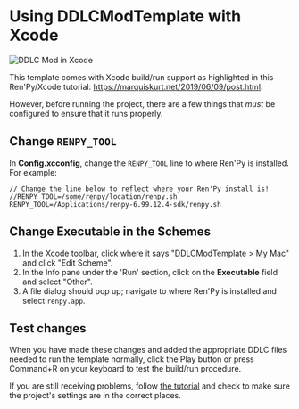 #  Using DDLCModTemplate with Xcode

![DDLC Mod in Xcode](https://marquiskurt.net/images/covers/2019-06-09-cover.png)

This template comes with Xcode build/run support as highlighted in this Ren'Py/Xcode tutorial: https://marquiskurt.net/2019/06/09/post.html.

However, before running the project, there are a few things that *must* be configured to ensure that it runs properly.

## Change `RENPY_TOOL`

In **Config.xcconfig**, change the `RENPY_TOOL` line to where Ren'Py is installed. For example:

```xcconfig
// Change the line below to reflect where your Ren'Py install is!
//RENPY_TOOL=/some/renpy/location/renpy.sh
RENPY_TOOL=/Applications/renpy-6.99.12.4-sdk/renpy.sh
```

## Change Executable in the Schemes

1. In the Xcode toolbar, click where it says "DDLCModTemplate > My Mac" and click "Edit Scheme".
2. In the Info pane under the 'Run' section, click on the **Executable** field and select "Other". 
3. A file dialog should pop up; navigate to where Ren'Py is installed and select `renpy.app`.

## Test changes

When you have made these changes and added the appropriate DDLC files needed to run the template normally, click the Play button or press Command+R on your keyboard to test the build/run procedure.

If you are still receiving problems, follow [the tutorial](https://marquiskurt.net/2019/06/09/post.html) and check to make sure the project's settings are in the correct places.
